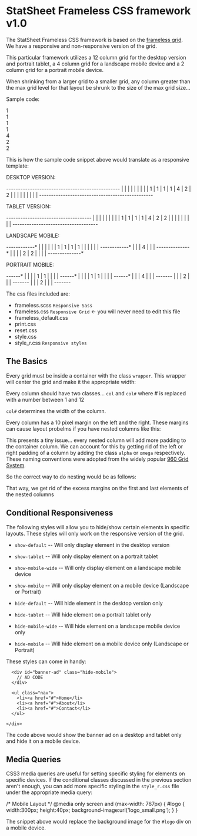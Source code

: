 StatSheet Frameless CSS framework v1.0
======================================

The StatSheet Frameless CSS framework is based on the [frameless grid](https://github.com/jonikorpi/Frameless/blob/master/frameless.scss).
We have a responsive and non-responsive version of the grid.

This particular framework utilizes a 12 column grid for the desktop version
and portrait tablet, a 4 column grid for a landscape mobile device and a 2 column
grid for a portrait mobile device.

When shrinking from a larger grid to a smaller grid, any column greater than the max
grid level for that layout be shrunk to the size of the max grid size...

Sample code:

  <body>
    <div class="wrapper">
      <div class="col col1">1</div>
      <div class="col col1">1</div>
      <div class="col col1">1</div>
      <div class="col col1">1</div>
      <div class="col col4">4</div>
      <div class="col col2">2</div>
      <div class="col col2">2</div>
    </div>
  </body>
  
This is how the sample code snippet above would translate as a responsive template:

DESKTOP VERSION:

*----*----*----*----*----------------*--------*--------*
|    |    |    |    |                |        |        |
| 1  | 1  | 1  | 1  |        4       |    2   |    2   |
|    |    |    |    |                |        |        |
*----*----*----*----*----------------*--------*--------*


TABLET VERSION:

*---*---*---*---*------------*------*------*
|   |   |   |   |            |      |      |
| 1 | 1 | 1 | 1 |     4      |  2   |   2  |
|   |   |   |   |            |      |      |
*---*---*---*---*------------*------*------*


LANDSCAPE MOBILE:

*---*---*---*---*
|   |   |   |   |
| 1 | 1 | 1 | 1 |
|   |   |   |   |
*---*---*---*---*
|               |
|       4       |
|               |
*-------*-------*
|       |       |
|   2   |   2   |
|       |       |
*-------*-------*


PORTRAIT MOBILE:

*---*---*
|   |   |
| 1 | 1 |
|   |   |
*---*---*
|   |   |
| 1 | 1 |
|   |   |
*---*---*
|       |
|   4   |
|       |
*-------*
|       |
|   2   |
|       |
*-------*
|       |
|   2   |
|       |
*-------*


The css files included are:

* frameless.scss `Responsive Sass`
* frameless.css `Responsive Grid` <- you will never need to edit this file
* frameless_default.css
* print.css
* reset.css
* style.css
* style_r.css `Responsive styles`


The Basics
-----
Every grid must be inside a container with the class `wrapper`.
This wrapper will center the grid and make it the appropriate width:

Every column should have two classes...
`col` and `col#` where # is replaced with a number between 1 and 12

`col#` determines the width of the column.

Every column has a 10 pixel margin on the left and the right.  These
margins can cause layout probelms if you have nested columns like this:

  <div class="wrapper">
    <div class="col col12">
      <div class="col col6"> </div>
      <div class="col col3"> </div>
      <div class="col col3"> </div>
    </div>
  </div>

This presents a tiny issue... every nested column will add more padding to
the container column.  We can account for this by getting rid of the left or
right padding of a column by adding the class `alpha` or `omega` respectively.
These naming conventions were adopted from the widely popular [960 Grid System](http://www.960.gs).

So the correct way to do nesting would be as follows:

  <div class="wrapper">
    <div class="col col12">
      <div class="col col6 alpha"> </div>
      <div class="col col3"> </div>
      <div class="col col3 omega"> </div>
    </div>
  </div>

That way, we get rid of the excess margins on the first and last elements of the
nested columns

Conditional Responsiveness
----
The following styles will allow you to hide/show certain elements in specific layouts.
These styles will only work on the responsive version of the grid.

* `show-default` -- Will only display element in the desktop version
* `show-tablet` -- Will only display element on a portrait tablet
* `show-mobile-wide` -- Will only display element on a landscape mobile device
* `show-mobile` -- Will only display element on a mobile device (Landscape or Portrait)

* `hide-default` -- Will hide element in the desktop version only
* `hide-tablet` -- Will hide element on a portrait tablet only
* `hide-mobile-wide` -- Will hide element on a landscape mobile device only
* `hide-mobile` -- Will hide element on a mobile device only (Landscape or Portrait)

These styles can come in handy:

  <div class="wrapper">
    <div class="col col12">

      <div id="banner-ad" class="hide-mobile">
        // AD CODE
      </div>

      <ul class="nav">
        <li><a href="#">Home</li>
        <li><a href="#">About</li>
        <li><a href="#">Contact</li>
      </ul>

    </div>
  </div>

The code above would show the banner ad on a desktop and tablet only and
hide it on a mobile device.

Media Queries
-----
CSS3 media queries are useful for setting specific styling for elements on specific
devices.  If the conditional classes discussed in the previous section aren't enough,
you can add more specific styling in the `style_r.css` file under the appropriate
media query:

  /* Mobile Layout */
  @media only screen and (max-width: 767px) {
    #logo {
      width:300px;
      height:40px;
      background-image:url('logo_small.png');
    }
  }

The snippet above would replace the background image for the `#logo` div on a mobile device.
